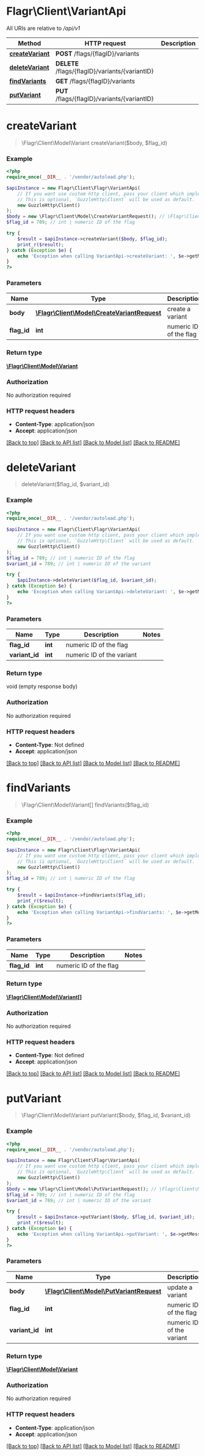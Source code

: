 # Flagr\Client\VariantApi

All URIs are relative to */api/v1*

Method | HTTP request | Description
------------- | ------------- | -------------
[**createVariant**](VariantApi.md#createvariant) | **POST** /flags/{flagID}/variants | 
[**deleteVariant**](VariantApi.md#deletevariant) | **DELETE** /flags/{flagID}/variants/{variantID} | 
[**findVariants**](VariantApi.md#findvariants) | **GET** /flags/{flagID}/variants | 
[**putVariant**](VariantApi.md#putvariant) | **PUT** /flags/{flagID}/variants/{variantID} | 

# **createVariant**
> \Flagr\Client\Model\Variant createVariant($body, $flag_id)



### Example
```php
<?php
require_once(__DIR__ . '/vendor/autoload.php');

$apiInstance = new Flagr\Client\Flagr\VariantApi(
    // If you want use custom http client, pass your client which implements `GuzzleHttp\ClientInterface`.
    // This is optional, `GuzzleHttp\Client` will be used as default.
    new GuzzleHttp\Client()
);
$body = new \Flagr\Client\Model\CreateVariantRequest(); // \Flagr\Client\Model\CreateVariantRequest | create a variant
$flag_id = 789; // int | numeric ID of the flag

try {
    $result = $apiInstance->createVariant($body, $flag_id);
    print_r($result);
} catch (Exception $e) {
    echo 'Exception when calling VariantApi->createVariant: ', $e->getMessage(), PHP_EOL;
}
?>
```

### Parameters

Name | Type | Description  | Notes
------------- | ------------- | ------------- | -------------
 **body** | [**\Flagr\Client\Model\CreateVariantRequest**](../Model/CreateVariantRequest.md)| create a variant |
 **flag_id** | **int**| numeric ID of the flag |

### Return type

[**\Flagr\Client\Model\Variant**](../Model/Variant.md)

### Authorization

No authorization required

### HTTP request headers

 - **Content-Type**: application/json
 - **Accept**: application/json

[[Back to top]](#) [[Back to API list]](../../README.md#documentation-for-api-endpoints) [[Back to Model list]](../../README.md#documentation-for-models) [[Back to README]](../../README.md)

# **deleteVariant**
> deleteVariant($flag_id, $variant_id)



### Example
```php
<?php
require_once(__DIR__ . '/vendor/autoload.php');

$apiInstance = new Flagr\Client\Flagr\VariantApi(
    // If you want use custom http client, pass your client which implements `GuzzleHttp\ClientInterface`.
    // This is optional, `GuzzleHttp\Client` will be used as default.
    new GuzzleHttp\Client()
);
$flag_id = 789; // int | numeric ID of the flag
$variant_id = 789; // int | numeric ID of the variant

try {
    $apiInstance->deleteVariant($flag_id, $variant_id);
} catch (Exception $e) {
    echo 'Exception when calling VariantApi->deleteVariant: ', $e->getMessage(), PHP_EOL;
}
?>
```

### Parameters

Name | Type | Description  | Notes
------------- | ------------- | ------------- | -------------
 **flag_id** | **int**| numeric ID of the flag |
 **variant_id** | **int**| numeric ID of the variant |

### Return type

void (empty response body)

### Authorization

No authorization required

### HTTP request headers

 - **Content-Type**: Not defined
 - **Accept**: application/json

[[Back to top]](#) [[Back to API list]](../../README.md#documentation-for-api-endpoints) [[Back to Model list]](../../README.md#documentation-for-models) [[Back to README]](../../README.md)

# **findVariants**
> \Flagr\Client\Model\Variant[] findVariants($flag_id)



### Example
```php
<?php
require_once(__DIR__ . '/vendor/autoload.php');

$apiInstance = new Flagr\Client\Flagr\VariantApi(
    // If you want use custom http client, pass your client which implements `GuzzleHttp\ClientInterface`.
    // This is optional, `GuzzleHttp\Client` will be used as default.
    new GuzzleHttp\Client()
);
$flag_id = 789; // int | numeric ID of the flag

try {
    $result = $apiInstance->findVariants($flag_id);
    print_r($result);
} catch (Exception $e) {
    echo 'Exception when calling VariantApi->findVariants: ', $e->getMessage(), PHP_EOL;
}
?>
```

### Parameters

Name | Type | Description  | Notes
------------- | ------------- | ------------- | -------------
 **flag_id** | **int**| numeric ID of the flag |

### Return type

[**\Flagr\Client\Model\Variant[]**](../Model/Variant.md)

### Authorization

No authorization required

### HTTP request headers

 - **Content-Type**: Not defined
 - **Accept**: application/json

[[Back to top]](#) [[Back to API list]](../../README.md#documentation-for-api-endpoints) [[Back to Model list]](../../README.md#documentation-for-models) [[Back to README]](../../README.md)

# **putVariant**
> \Flagr\Client\Model\Variant putVariant($body, $flag_id, $variant_id)



### Example
```php
<?php
require_once(__DIR__ . '/vendor/autoload.php');

$apiInstance = new Flagr\Client\Flagr\VariantApi(
    // If you want use custom http client, pass your client which implements `GuzzleHttp\ClientInterface`.
    // This is optional, `GuzzleHttp\Client` will be used as default.
    new GuzzleHttp\Client()
);
$body = new \Flagr\Client\Model\PutVariantRequest(); // \Flagr\Client\Model\PutVariantRequest | update a variant
$flag_id = 789; // int | numeric ID of the flag
$variant_id = 789; // int | numeric ID of the variant

try {
    $result = $apiInstance->putVariant($body, $flag_id, $variant_id);
    print_r($result);
} catch (Exception $e) {
    echo 'Exception when calling VariantApi->putVariant: ', $e->getMessage(), PHP_EOL;
}
?>
```

### Parameters

Name | Type | Description  | Notes
------------- | ------------- | ------------- | -------------
 **body** | [**\Flagr\Client\Model\PutVariantRequest**](../Model/PutVariantRequest.md)| update a variant |
 **flag_id** | **int**| numeric ID of the flag |
 **variant_id** | **int**| numeric ID of the variant |

### Return type

[**\Flagr\Client\Model\Variant**](../Model/Variant.md)

### Authorization

No authorization required

### HTTP request headers

 - **Content-Type**: application/json
 - **Accept**: application/json

[[Back to top]](#) [[Back to API list]](../../README.md#documentation-for-api-endpoints) [[Back to Model list]](../../README.md#documentation-for-models) [[Back to README]](../../README.md)

